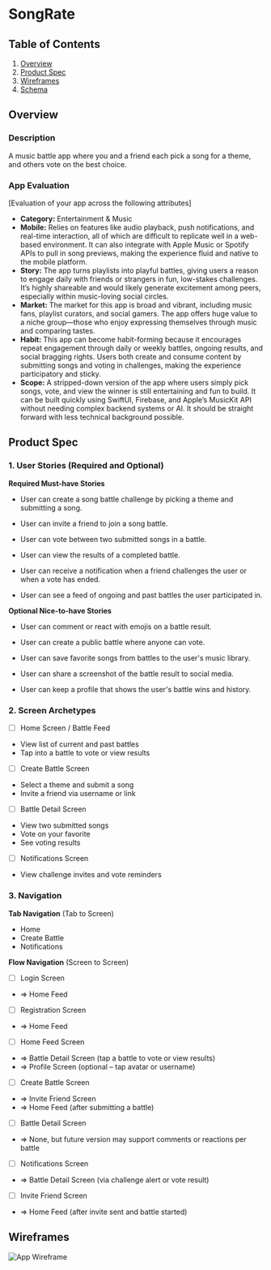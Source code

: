 # SongRate

## Table of Contents

1. [Overview](#Overview)
2. [Product Spec](#Product-Spec)
3. [Wireframes](#Wireframes)
4. [Schema](#Schema)

## Overview

### Description

A music battle app where you and a friend each pick a song for a theme, and others vote on the best choice.

### App Evaluation

[Evaluation of your app across the following attributes]
- **Category:** Entertainment & Music
- **Mobile:** Relies on features like audio playback, push notifications, and real-time interaction, all of which are difficult to replicate well in a web-based environment. It can also integrate with Apple Music or Spotify APIs to pull in song previews, making the experience fluid and native to the mobile platform.
- **Story:** The app turns playlists into playful battles, giving users a reason to engage daily with friends or strangers in fun, low-stakes challenges. It’s highly shareable and would likely generate excitement among peers, especially within music-loving social circles.
- **Market:** The market for this app is broad and vibrant, including music fans, playlist curators, and social gamers. The app offers huge value to a niche group—those who enjoy expressing themselves through music and comparing tastes.
- **Habit:** This app can become habit-forming because it encourages repeat engagement through daily or weekly battles, ongoing results, and social bragging rights. Users both create and consume content by submitting songs and voting in challenges, making the experience participatory and sticky.
- **Scope:** A stripped-down version of the app where users simply pick songs, vote, and view the winner is still entertaining and fun to build. It can be built quickly using SwiftUI, Firebase, and Apple’s MusicKit API without needing complex backend systems or AI. It should be straight forward with less technical background possible.

## Product Spec

### 1. User Stories (Required and Optional)

**Required Must-have Stories**

* User can create a song battle challenge by picking a theme and submitting a song.

* User can invite a friend to join a song battle.

* User can vote between two submitted songs in a battle.

* User can view the results of a completed battle.

* User can receive a notification when a friend challenges the user or when a vote has ended.

* User can see a feed of ongoing and past battles the user participated in.

**Optional Nice-to-have Stories**

* User can comment or react with emojis on a battle result.

* User can create a public battle where anyone can vote.

* User can save favorite songs from battles to the user's music library.

* User can share a screenshot of the battle result to social media.

* User can keep a profile that shows the user's battle wins and history.

### 2. Screen Archetypes

- [ ] Home Screen / Battle Feed
* View list of current and past battles
* Tap into a battle to vote or view results

- [ ] Create Battle Screen
* Select a theme and submit a song
* Invite a friend via username or link

- [ ] Battle Detail Screen
* View two submitted songs
* Vote on your favorite
* See voting results

- [ ] Notifications Screen
* View challenge invites and vote reminders 

### 3. Navigation

**Tab Navigation** (Tab to Screen)

* Home
* Create Battle
* Notifications

**Flow Navigation** (Screen to Screen)

- [ ] Login Screen
* => Home Feed
  
- [ ] Registration Screen
* => Home Feed

- [ ] Home Feed Screen
* => Battle Detail Screen (tap a battle to vote or view results)
* => Profile Screen (optional – tap avatar or username)

- [ ] Create Battle Screen
* => Invite Friend Screen
* => Home Feed (after submitting a battle)

- [ ] Battle Detail Screen
* => None, but future version may support comments or reactions per battle

- [ ] Notifications Screen
* => Battle Detail Screen (via challenge alert or vote result)

- [ ] Invite Friend Screen
* => Home Feed (after invite sent and battle started)

## Wireframes
![App Wireframe](wireframe.DNG)
